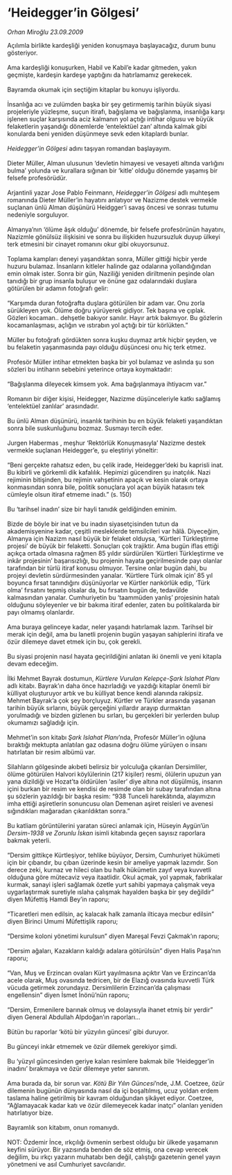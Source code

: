 # ‘Heidegger’in Gölgesi’

*Orhan Miroğlu 23.09.2009*

<div class="taraf_structure_2col_1zq">
<div class="margen_n">



 <p>Açılımla birlikte kardeşliği yeniden konuşmaya başlayacağız, durum bunu gösteriyor. <br/><br/>Ama kardeşliği konuşurken, Habil ve Kabil’e kadar gitmeden, yakın geçmişte, kardeşin kardeşe yaptığını da hatırlamamız gerekecek. <br/><br/>Bayramda okumak için seçtiğim kitaplar bu konuyu işliyordu. <br/><br/>İnsanlığa acı ve zulümden başka bir şey getirmemiş tarihin büyük siyasi projeleriyle yüzleşme, suçun itirafı, bağışlama ve bağışlanma, insanlığa karşı işlenen suçlar karşısında aciz kalmanın yol açtığı intihar olgusu ve büyük felaketlerin yaşandığı dönemlerde ‘entelektüel zan’ altında kalmak gibi konularda beni yeniden düşünmeye sevk eden kitaplardı bunlar. <i><br/><br/>Heidegger’in Gölgesi</i> adını taşıyan romandan başlayayım. <br/><br/>Dieter Müller, Alman ulusunun ‘devletin himayesi ve vesayeti altında varlığını bulma’ yolunda ve kurallara sığınan bir ‘kitle’ olduğu dönemde yaşamış bir felsefe profesörüdür. <br/><br/>Arjantinli yazar Jose Pablo Feinmann, <i>Heidegger’in Gölgesi</i> adlı muhteşem romanında Dieter Müller’in hayatını anlatıyor ve Nazizme destek vermekle suçlanan ünlü Alman düşünürü Heidgger’i savaş öncesi ve sonrası tutumu nedeniyle sorguluyor. <br/><br/>Almanya’nın ‘ölüme âşık olduğu’ dönemde, bir felsefe profesörünün hayatını, Nazizmle gönülsüz ilişkisini ve sonra bu ilişkiden huzursuzluk duyup ülkeyi terk etmesini bir cinayet romanını okur gibi okuyorsunuz. <br/><br/>Toplama kampları deneyi yaşandıktan sonra, Müller gittiği hiçbir yerde huzuru bulamaz. İnsanların kitleler halinde gaz odalarına yollandığından emin olmak ister. Sonra bir gün, Naziliği yeniden diriltmenin peşinde olan tanıdığı bir grup insanla buluşur ve önüne gaz odalarındaki duşlara götürülen bir adamın fotoğrafı gelir: <br/><br/>“Karşımda duran fotoğrafta duşlara götürülen bir adam var. Onu zorla sürükleyen yok. Ölüme doğru yürüyerek gidiyor. Tek başına ve çıplak. Gözleri kocaman.. dehşetle bakıyor sanılır. Hayır artık bakmıyor. Bu gözlerin kocamanlaşması, açlığın ve ıstırabın yol açtığı bir tür körlükten.” <br/><br/>Müller bu fotoğrafı gördükten sonra kuşku duymaz artık hiçbir şeyden, ve bu felaketin yaşanmasında payı olduğu düşüncesi onu hiç terk etmez. <br/><br/>Profesör Müller intihar etmekten başka bir yol bulamaz ve aslında şu son sözleri bu intiharın sebebini yeterince ortaya koymaktadır: <br/><br/>“Bağışlanma dileyecek kimsem yok. Ama bağışlanmaya ihtiyacım var.” <br/><br/>Romanın bir diğer kişisi, Heidegger, Nazizme düşünceleriyle katkı sağlamış ‘entelektüel zanlılar’ arasındadır. <br/><br/>Bu ünlü Alman düşünürü, insanlık tarihinin bu en büyük felaketi yaşandıktan sonra bile suskunluğunu bozmaz. Susmayı tercih eder. <br/><br/>Jurgen Habermas , meşhur ‘Rektörlük Konuşmasıyla’ Nazizme destek vermekle suçlanan Heidegger’e, şu eleştiriyi yöneltir: <br/><br/>“Beni gerçekte rahatsız eden, bu çelik irade, Heidegger’deki bu kaprisli inat. Bu kibirli ve görkemli dik kafalılık. Hepimizi gücendiren şu inatçılık. Nazi rejiminin bitişinden, bu rejimin vahşetinin apaçık ve kesin olarak ortaya konmasından sonra bile, politik sonuçlara yol açan büyük hatasını tek cümleyle olsun itiraf etmeme inadı.” (s. 150) <br/><br/>Bu ‘tarihsel inadın’ size bir hayli tanıdık geldiğinden eminim. <br/><br/>Bizde de böyle bir inat ve bu inadın siyasetçisinden tutun da akademisyenine kadar, çeşitli mesleklerde temsilcileri var hâlâ. Diyeceğim, Almanya için Nazizm nasıl büyük bir felaket olduysa, ‘Kürtleri Türkleştirme projesi’ de büyük bir felaketti. Sonuçları çok trajiktir. Ama bugün iflas ettiği açıkça ortada olmasına rağmen 85 yıldır sürdürülen ‘Kürtleri Türkleştirme ve inkâr projesinin’ başarısızlığı, bu projenin hayata geçirilmesinde payı olanlar tarafından bir türlü itiraf konusu olmuyor. Tersine onlar bugün dahi, bu projeyi devletin sürdürmesinden yanalar. ‘Kürtlere Türk olmak için’ 85 yıl boyunca fırsat tanındığını düşünüyorlar ve Kürtler nankörlük edip, ‘Türk olma’ fırsatını tepmiş olsalar da, bu fırsatın bugün de, tedavülde kalmasından yanalar. Cumhuriyetin bu ‘taammüden yanlış’ projesinin hatalı olduğunu söyleyenler ve bir bakıma itiraf edenler, zaten bu politikalarda bir payı olmamış olanlardır. <br/><br/>Ama buraya gelinceye kadar, neler yaşandı hatırlamak lazım. Tarihsel bir merak için değil, ama bu lanetli projenin bugün yaşayan sahiplerini itirafa ve özür dilemeye davet etmek için bu, çok gerekli. <br/><br/>Bu siyasi projenin nasıl hayata geçirildiğini anlatan iki önemli ve yeni kitapla devam edeceğim. <br/><br/>İlki Mehmet Bayrak dostumun, <i>Kürtlere Vurulan Kelepçe-Şark Islahat Planı</i> adlı kitabı. Bayrak’ın daha önce hazırladığı ve yazdığı kitaplar önemli bir külliyat oluşturuyor artık ve bu külliyat bence kendi alanında rakipsiz. Mehmet Bayrak’a çok şey borçluyuz. Kürtler ve Türkler arasında yaşanan tarihin büyük sırlarını, büyük gerçeğini yıllardır arayıp durmaktan yorulmadığı ve bizden gizlenen bu sırları, bu gerçekleri bir yerlerden bulup okumamızı sağladığı için. <br/><br/>Mehmet’in son kitabı <i>Şark Islahat Planı</i>’nda, Profesör Müller’in oğluna bıraktığı mektupta anlatılan gaz odasına doğru ölüme yürüyen o insanı hatırlatan bir resim albümü var. <br/><br/>Silahların gölgesinde akıbeti belirsiz bir yolculuğa çıkarılan Dersimliler, ölüme götürülen Halvori köylülerinin (217 kişiler) resmi, ölülerin upuzun yan yana dizildiği ve Hozat’ta öldürülen ‘asiler’ diye altına not düşülmüş, insanın içini burkan bir resim ve kendisi de resimde olan bir subay tarafından altına şu sözlerin yazıldığı bir başka resim: “938 Tunceli harekâtında, alayımızın imha ettiği aşiretlerin sonuncusu olan Demenan aşiret reisleri ve avenesi sığındıkları mağaradan çıkarıldıktan sonra.” <br/><br/>Bu katliam görüntülerini yaratan süreci anlamak için, Hüseyin Aygün’ün <i>Dersim-1938 ve Zorunlu İskan</i> isimli kitabında geçen sayısız raporlara bakmak yeterli. <br/><br/>“Dersim gittikçe Kürtleşiyor, tehlike büyüyor, Dersim, Cumhuriyet hükümeti için bir çıbandır, bu çıban üzerinde kesin bir ameliye yapmak lazımdır. Son derece zeki, kurnaz ve hileci olan bu halk hükümetin zayıf veya kuvvetli olduğuna göre mütecaviz veya itaatlidir. Okul açmak, yol yapmak, fabrikalar kurmak, sanayi işleri sağlamak özetle yurt sahibi yapmaya çalışmak veya uygarlaştırmak suretiyle ıslaha çalışmak hayalden başka bir şey değildir” diyen Müfettiş Hamdi Bey’in raporu; <br/><br/>“Ticaretleri men edilsin, aç kalacak halk zamanla ilticaya mecbur edilsin” diyen Birinci Umumi Müfettişlik raporu; <br/><br/>“Dersime koloni yönetimi kurulsun” diyen Mareşal Fevzi Çakmak’ın raporu; <br/><br/>“Dersim ağaları, Kazakların kaldığı adalara götürülsün” diyen Halis Paşa’nın raporu; <br/><br/>“Van, Muş ve Erzincan ovaları Kürt yayılmasına açıktır Van ve Erzincan’da acele olarak, Muş ovasında tedricen, bir de Elazığ ovasında kuvvetli Türk vücuda getirmek zorundayız. Dersimlilerin Erzincan’da çalışması engellensin” diyen İsmet İnönü’nün raporu; <br/><br/>“Dersim, Ermenilere barınak olmuş ve dolayısıyla ihanet etmiş bir yerdir” diyen General Abdullah Alpdoğan’ın raporları... <br/><br/>Bütün bu raporlar ‘kötü bir yüzyılın güncesi’ gibi duruyor. <br/><br/>Bu günceyi inkâr etmemek ve özür dilemek gerekiyor şimdi. <br/><br/>Bu ‘yüzyıl güncesinden geriye kalan resimlere bakmak bile ‘Heidegger’in inadını’ bırakmaya ve özür dilemeye yeter sanırım. <br/><br/>Ama burada da, bir sorun var. <i>Kötü Bir Yılın Güncesi</i>’nde, J.M. Coetzee, özür dilemenin bugünün dünyasında nasıl da içi boşaltılmış, ucuz yoldan erdem taslama haline getirilmiş bir kavram olduğundan şikâyet ediyor. Coetzee, “Ağlamayacak kadar katı ve özür dilemeyecek kadar inatçı” olanları yeniden hatırlatıyor bize. <br/><br/>Bayramlık son kitabım, onun romanıydı. <br/><br/>NOT: Özdemir İnce, ırkçılığı övmenin serbest olduğu bir ülkede yaşamanın keyfini sürüyor. Bir yazısında benden de söz etmiş, ona cevap verecek değilim, bu ırkçı yazarın muhatabı ben değil, çalıştığı gazetenin genel yayın yönetmeni ve asıl Cumhuriyet savcılarıdır.<b></b></p>
<br/>
<br/>
<br/>



<br/>


<div id="taraf_not">
</div>

</div>


</div>
